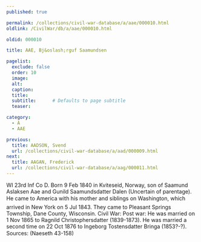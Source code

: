 ```yaml
---
published: true

permalink: /collections/civil-war-database/a/aae/000010.html
oldlink: /CivilWar/db/a/aae/000010.html

oldid: 000010

title: AAE, Bj&oslash;rguf Saamundsen

pagelist:
  exclude: false
  order: 10
  image: 
  alt:
  caption:
  title:
  subtitle:      # Defaults to page subtitle
  teaser:

category: 
  - A 
  - AAE

previous:
  title: AADSON, Svend
  url: /collections/civil-war-database/a/aad/000009.html  
next:
  title: AAGAN, Frederick
  url: /collections/civil-war-database/a/aag/000011.html   
---
```

WI 23rd Inf Co D. Born 9 Feb 1840 in Kviteseid, Norway, son of Saamund Aslaksen Aae and Gunild Saamundsdatter Dalen (Uncertain of parentage). He came to America with his mother and siblings on &#147;Washington&#148;, which arrived in New York on 5 Jul 1843. They came to Pleasant Springs Township, Dane County, Wisconsin. Civil War: Post war: He was married on 1 Nov 1865 to Ragnild Christophersdatter (1839-1873). He was married a second time on 22 Oct 1876 to Ingeborg Tostensdatter Bringa (1853?-?). Sources: (Naeseth &#146;43-158)